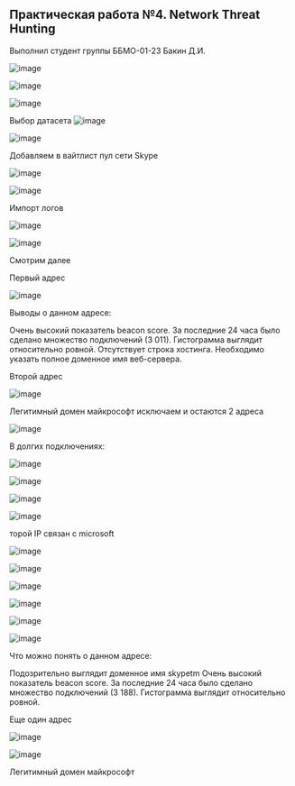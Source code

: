 ## Практическая работа №4. Network Threat Hunting
Выполнил студент группы ББМО-01-23 Бакин Д.И.

![image](https://github.com/user-attachments/assets/418f6221-c46e-4075-b5bd-fca76aa8993c)

![image](https://github.com/user-attachments/assets/a2b7df45-0639-46fd-beca-3513adbf6a2b)

![image](https://github.com/user-attachments/assets/1e940252-b38a-4629-8427-cea58ec13224)

Выбор датасета
![image](https://github.com/user-attachments/assets/a7e63b49-0b55-4d69-93bf-851d4abab48e)

![image](https://github.com/user-attachments/assets/bda33df5-4ba5-492f-93eb-7ed2023934bf)

Добавляем в вайтлист пул сети Skype

![image](https://github.com/user-attachments/assets/59458189-e745-43bf-b3d8-9b41cf328d13)

![image](https://github.com/user-attachments/assets/45877260-4c4e-4d4b-8590-acc3c2f647fd)

Импорт логов

![image](https://github.com/user-attachments/assets/2caeb897-0e9c-491c-9222-74b60a5c5b0c)

![image](https://github.com/user-attachments/assets/8a2babdf-c0bd-41c8-838d-cf631044ef2e)

Смотрим далее

Первый адрес

![image](https://github.com/user-attachments/assets/0a965308-e9b8-4c10-b357-2bdb1657d674)

Выводы о данном адресе:

Очень высокий показатель beacon score.
За последние 24 часа было сделано множество подключений (3 011).
Гистограмма выглядит относительно ровной.
Отсутствует строка хостинга. Необходимо указать полное доменное имя веб-сервера.

Второй адрес

![image](https://github.com/user-attachments/assets/6614a1d9-a27d-4d1e-8787-2ec70cd74b50)

Легитимный домен майкрософт исключаем и остаются 2 адреса

![image](https://github.com/user-attachments/assets/5073acb6-ab8e-4cda-aa6e-334838a4d4a9)

В долгих подключениях:

![image](https://github.com/user-attachments/assets/786f5b56-5432-44f4-bc75-492e4238c15c)

![image](https://github.com/user-attachments/assets/b9930bc2-c834-4bf6-87b8-9035157fc322)

![image](https://github.com/user-attachments/assets/96d62895-e266-4e86-b9f0-481948ce0cda)

![image](https://github.com/user-attachments/assets/a8cdac23-3f6f-431e-a941-16eccdb222b9)

торой IP связан с microsoft

![image](https://github.com/user-attachments/assets/c3c5601d-920b-4434-947f-e5a3b6fc3ba9)

![image](https://github.com/user-attachments/assets/e822a4f6-9b67-43dd-9a7d-e291868e7402)

![image](https://github.com/user-attachments/assets/1f84a3a4-f91b-45ec-9196-b88bc40838d2)

![image](https://github.com/user-attachments/assets/d112bc9a-56f8-47e4-bc37-475fc4fa0553)

![image](https://github.com/user-attachments/assets/3f90b880-4501-431f-b023-8c0e2a69a113)

![image](https://github.com/user-attachments/assets/fb6fb60c-e8a5-4720-a90f-c30d57237daa)

Что можно понять о данном адресе:

Подозрительно выглядит доменное имя skypetm
Очень высокий показатель beacon score.
За последние 24 часа было сделано множество подключений (3 188).
Гистограмма выглядит относительно ровной.

Еще один адрес

![image](https://github.com/user-attachments/assets/95a16214-2247-4a11-be3f-d335bc931d1c)

![image](https://github.com/user-attachments/assets/0f58a898-0241-40a8-a3cc-d0fc0d924d5f)

Легитимный домен майкрософт















